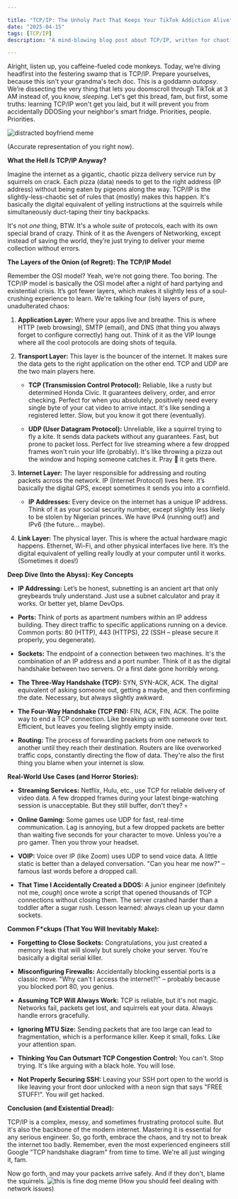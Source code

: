 ```yaml
---

title: "TCP/IP: The Unholy Pact That Keeps Your TikTok Addiction Alive"
date: "2025-04-15"
tags: [TCP/IP]
description: "A mind-blowing blog post about TCP/IP, written for chaotic Gen Z engineers."

---
```


Alright, listen up, you caffeine-fueled code monkeys. Today, we’re diving headfirst into the festering swamp that is TCP/IP. Prepare yourselves, because this isn't your grandma's tech doc. This is a goddamn *autopsy*. We’re dissecting the very thing that lets you doomscroll through TikTok at 3 AM instead of, you know, *sleeping*. Let's get this bread, fam, but first, some truths: learning TCP/IP won't get you laid, but it will prevent you from accidentally DDOSing your neighbor's smart fridge. Priorities, people. Priorities.

![distracted boyfriend meme](https://i.imgflip.com/1ux0cp.jpg)

(Accurate representation of you right now).

**What the Hell *Is* TCP/IP Anyway?**

Imagine the internet as a gigantic, chaotic pizza delivery service run by squirrels on crack. Each pizza (data) needs to get to the right address (IP address) without being eaten by pigeons along the way. TCP/IP is the slightly-less-chaotic set of rules that (mostly) makes this happen. It's basically the digital equivalent of yelling instructions at the squirrels while simultaneously duct-taping their tiny backpacks.

It's not *one* thing, BTW. It's a whole *suite* of protocols, each with its own special brand of crazy. Think of it as the Avengers of Networking, except instead of saving the world, they’re just trying to deliver your meme collection without errors.

**The Layers of the Onion (of Regret): The TCP/IP Model**

Remember the OSI model? Yeah, we’re not going there. Too boring. The TCP/IP model is basically the OSI model after a night of hard partying and existential crisis. It’s got fewer layers, which makes it slightly less of a soul-crushing experience to learn. We're talking four (ish) layers of pure, unadulterated chaos:

1.  **Application Layer:** Where your apps live and breathe. This is where HTTP (web browsing), SMTP (email), and DNS (that thing you always forget to configure correctly) hang out. Think of it as the VIP lounge where all the cool protocols are doing shots of tequila.

2.  **Transport Layer:** This layer is the bouncer of the internet. It makes sure the data gets to the right application on the other end. TCP and UDP are the two main players here.

    *   **TCP (Transmission Control Protocol):** Reliable, like a rusty but determined Honda Civic. It guarantees delivery, order, and error checking. Perfect for when you absolutely, positively need every single byte of your cat video to arrive intact. It's like sending a registered letter. Slow, but you know it got there (eventually).

    *   **UDP (User Datagram Protocol):** Unreliable, like a squirrel trying to fly a kite. It sends data packets without any guarantees. Fast, but prone to packet loss. Perfect for live streaming where a few dropped frames won't ruin your life (probably). It's like throwing a pizza out the window and hoping someone catches it. Pray 🙏 it gets there.

3.  **Internet Layer:** The layer responsible for addressing and routing packets across the network. IP (Internet Protocol) lives here. It’s basically the digital GPS, except sometimes it sends you into a cornfield.

    *   **IP Addresses:** Every device on the internet has a unique IP address. Think of it as your social security number, except slightly less likely to be stolen by Nigerian princes. We have IPv4 (running out!) and IPv6 (the future… maybe).

4.  **Link Layer:** The physical layer. This is where the actual hardware magic happens. Ethernet, Wi-Fi, and other physical interfaces live here. It’s the digital equivalent of yelling really loudly at your computer until it works. (Sometimes it does!)

**Deep Dive (Into the Abyss): Key Concepts**

*   **IP Addressing:** Let’s be honest, subnetting is an ancient art that only greybeards truly understand. Just use a subnet calculator and pray it works. Or better yet, blame DevOps.

*   **Ports:** Think of ports as apartment numbers within an IP address building. They direct traffic to specific applications running on a device. Common ports: 80 (HTTP), 443 (HTTPS), 22 (SSH – please secure it properly, you degenerate).

*   **Sockets:** The endpoint of a connection between two machines. It's the combination of an IP address and a port number. Think of it as the digital handshake between two servers. Or a first date gone horribly wrong.

*   **The Three-Way Handshake (TCP):** SYN, SYN-ACK, ACK. The digital equivalent of asking someone out, getting a maybe, and then confirming the date. Necessary, but always slightly awkward.

*   **The Four-Way Handshake (TCP FIN):** FIN, ACK, FIN, ACK. The polite way to end a TCP connection. Like breaking up with someone over text. Efficient, but leaves you feeling slightly empty inside.

*   **Routing:** The process of forwarding packets from one network to another until they reach their destination. Routers are like overworked traffic cops, constantly directing the flow of data. They're also the first thing you blame when your internet is slow.

**Real-World Use Cases (and Horror Stories):**

*   **Streaming Services:** Netflix, Hulu, etc., use TCP for reliable delivery of video data. A few dropped frames during your latest binge-watching session is unacceptable. But they still buffer, don't they? 💀

*   **Online Gaming:** Some games use UDP for fast, real-time communication. Lag is annoying, but a few dropped packets are better than waiting five seconds for your character to move. Unless you're a pro gamer. Then you throw your headset.

*   **VOIP:** Voice over IP (like Zoom) uses UDP to send voice data. A little static is better than a delayed conversation. "Can you hear me now?" – famous last words before a dropped call.

*   **That Time I Accidentally Created a DDOS:** A junior engineer (definitely not me, *cough*) once wrote a script that opened thousands of TCP connections without closing them. The server crashed harder than a toddler after a sugar rush. Lesson learned: always clean up your damn sockets.

**Common F\*ckups (That You Will Inevitably Make):**

*   **Forgetting to Close Sockets:** Congratulations, you just created a memory leak that will slowly but surely choke your server. You're basically a digital serial killer.

*   **Misconfiguring Firewalls:** Accidentally blocking essential ports is a classic move. "Why can't I access the internet?!" – probably because you blocked port 80, you genius.

*   **Assuming TCP Will Always Work:** TCP is reliable, but it's not magic. Networks fail, packets get lost, and squirrels eat your data. Always handle errors gracefully.

*   **Ignoring MTU Size:** Sending packets that are too large can lead to fragmentation, which is a performance killer. Keep it small, folks. Like your attention span.

*   **Thinking You Can Outsmart TCP Congestion Control:** You can't. Stop trying. It's like arguing with a black hole. You will lose.

*   **Not Properly Securing SSH:** Leaving your SSH port open to the world is like leaving your front door unlocked with a neon sign that says "FREE STUFF!". You *will* get hacked.

**Conclusion (and Existential Dread):**

TCP/IP is a complex, messy, and sometimes frustrating protocol suite. But it's also the backbone of the modern internet. Mastering it is essential for any serious engineer. So, go forth, embrace the chaos, and try not to break the internet too badly. Remember, even the most experienced engineers still Google "TCP handshake diagram" from time to time. We're all just winging it, fam.

Now go forth, and may your packets arrive safely. And if they don't, blame the squirrels.
![this is fine dog meme](https://i.kym-cdn.com/entries/icons/original/000/018/654/maxresdefault.jpg)
(How you should feel dealing with network issues)
